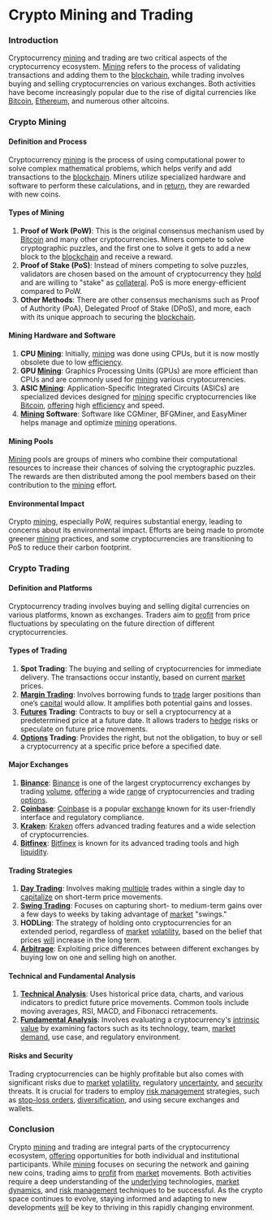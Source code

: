 # Crypto Mining and Trading

### Introduction

Cryptocurrency [mining](../m/mining.md) and trading are two critical aspects of the cryptocurrency ecosystem. [Mining](../m/mining.md) refers to the process of validating transactions and adding them to the [blockchain](../b/blockchain_in_trading.md), while trading involves buying and selling cryptocurrencies on various exchanges. Both activities have become increasingly popular due to the rise of digital currencies like [Bitcoin](../b/bitcoin.md), [Ethereum](../e/ethereum_.md), and numerous other altcoins.

### Crypto Mining

#### Definition and Process
Cryptocurrency [mining](../m/mining.md) is the process of using computational power to solve complex mathematical problems, which helps verify and add transactions to the [blockchain](../b/blockchain_in_trading.md). Miners utilize specialized hardware and software to perform these calculations, and in [return](../r/return.md), they are rewarded with new coins.

#### Types of Mining

1. **Proof of Work (PoW)**: This is the original consensus mechanism used by [Bitcoin](../b/bitcoin.md) and many other cryptocurrencies. Miners compete to solve cryptographic puzzles, and the first one to solve it gets to add a new block to the [blockchain](../b/blockchain_in_trading.md) and receive a reward.
2. **Proof of Stake (PoS)**: Instead of miners competing to solve puzzles, validators are chosen based on the amount of cryptocurrency they [hold](../h/hold.md) and are willing to "stake" as [collateral](../c/collateral.md). PoS is more energy-efficient compared to PoW.
3. **Other Methods**: There are other consensus mechanisms such as Proof of Authority (PoA), Delegated Proof of Stake (DPoS), and more, each with its unique approach to securing the [blockchain](../b/blockchain_in_trading.md).

#### Mining Hardware and Software

1. **CPU [Mining](../m/mining.md)**: Initially, [mining](../m/mining.md) was done using CPUs, but it is now mostly obsolete due to low [efficiency](../e/efficiency.md).
2. **GPU [Mining](../m/mining.md)**: Graphics Processing Units (GPUs) are more efficient than CPUs and are commonly used for [mining](../m/mining.md) various cryptocurrencies.
3. **ASIC [Mining](../m/mining.md)**: Application-Specific Integrated Circuits (ASICs) are specialized devices designed for [mining](../m/mining.md) specific cryptocurrencies like [Bitcoin](../b/bitcoin.md), [offering](../o/offering.md) high [efficiency](../e/efficiency.md) and speed.
4. **[Mining](../m/mining.md) Software**: Software like CGMiner, BFGMiner, and EasyMiner helps manage and optimize [mining](../m/mining.md) operations.

#### Mining Pools

[Mining](../m/mining.md) pools are groups of miners who combine their computational resources to increase their chances of solving the cryptographic puzzles. The rewards are then distributed among the pool members based on their contribution to the [mining](../m/mining.md) effort.

#### Environmental Impact

Crypto [mining](../m/mining.md), especially PoW, requires substantial energy, leading to concerns about its environmental impact. Efforts are being made to promote greener [mining](../m/mining.md) practices, and some cryptocurrencies are transitioning to PoS to reduce their carbon footprint.

### Crypto Trading

#### Definition and Platforms
Cryptocurrency trading involves buying and selling digital currencies on various platforms, known as exchanges. Traders aim to [profit](../p/profit.md) from price fluctuations by speculating on the future direction of different cryptocurrencies.

#### Types of Trading

1. **Spot Trading**: The buying and selling of cryptocurrencies for immediate delivery. The transactions occur instantly, based on current [market](../m/market.md) prices.
2. **[Margin Trading](../m/margin_trading.md)**: Involves borrowing funds to [trade](../t/trade.md) larger positions than one’s [capital](../c/capital.md) would allow. It amplifies both potential gains and losses.
3. **[Futures](../f/futures.md) Trading**: Contracts to buy or sell a cryptocurrency at a predetermined price at a future date. It allows traders to [hedge](../h/hedge.md) risks or speculate on future price movements.
4. **[Options](../o/options.md) Trading**: Provides the right, but not the obligation, to buy or sell a cryptocurrency at a specific price before a specified date.

#### Major Exchanges

1. **[Binance](../b/binance.md)**: [Binance](https://www.binance.com/) is one of the largest cryptocurrency exchanges by trading [volume](../v/volume.md), [offering](../o/offering.md) a wide [range](../r/range.md) of cryptocurrencies and trading [options](../o/options.md).
2. **[Coinbase](../c/coinbase.md)**: [Coinbase](https://www.coinbase.com/) is a popular [exchange](../e/exchange.md) known for its user-friendly interface and regulatory compliance.
3. **[Kraken](../k/kraken.md)**: [Kraken](https://www.kraken.com/) offers advanced trading features and a wide selection of cryptocurrencies.
4. **[Bitfinex](../b/bitfinex.md)**: [Bitfinex](https://www.bitfinex.com/) is known for its advanced trading tools and high [liquidity](../l/liquidity.md).

#### Trading Strategies

1. **[Day Trading](../d/day_trading.md)**: Involves making [multiple](../m/multiple.md) trades within a single day to [capitalize](../c/capitalize.md) on short-term price movements.
2. **[Swing Trading](../s/swing_trading.md)**: Focuses on capturing short- to medium-term gains over a few days to weeks by taking advantage of [market](../m/market.md) "swings."
3. **HODLing**: The strategy of holding onto cryptocurrencies for an extended period, regardless of [market](../m/market.md) [volatility](../v/volatility.md), based on the belief that prices [will](../w/will.md) increase in the long term.
4. **[Arbitrage](../a/arbitrage.md)**: Exploiting price differences between different exchanges by buying low on one and selling high on another.

#### Technical and Fundamental Analysis

1. **[Technical Analysis](../t/technical_analysis.md)**: Uses historical price data, charts, and various indicators to predict future price movements. Common tools include moving averages, RSI, MACD, and Fibonacci retracements.
2. **[Fundamental Analysis](../f/fundamental_analysis.md)**: Involves evaluating a cryptocurrency's [intrinsic value](../i/intrinsic_value.md) by examining factors such as its technology, team, [market](../m/market.md) [demand](../d/demand.md), use case, and regulatory environment.

#### Risks and Security

Trading cryptocurrencies can be highly profitable but also comes with significant risks due to [market](../m/market.md) [volatility](../v/volatility.md), regulatory [uncertainty](../u/uncertainty_in_trading.md), and [security](../s/security.md) threats. It is crucial for traders to employ [risk management](../r/risk_management.md) strategies, such as [stop-loss orders](../s/stop-loss_orders.md), [diversification](../d/diversification.md), and using secure exchanges and wallets.

### Conclusion

Crypto [mining](../m/mining.md) and trading are integral parts of the cryptocurrency ecosystem, [offering](../o/offering.md) opportunities for both individual and institutional participants. While [mining](../m/mining.md) focuses on securing the network and gaining new coins, trading aims to [profit](../p/profit.md) from [market](../m/market.md) movements. Both activities require a deep understanding of the [underlying](../u/underlying.md) technologies, [market dynamics](../m/market_dynamics.md), and [risk management](../r/risk_management.md) techniques to be successful. As the crypto space continues to evolve, staying informed and adapting to new developments [will](../w/will.md) be key to thriving in this rapidly changing environment.